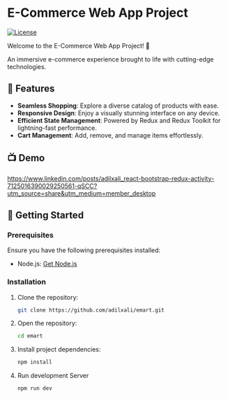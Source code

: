 # E-Commerce Web App Project

[![License](https://img.shields.io/badge/license-MIT-blue.svg)](LICENSE)

Welcome to the E-Commerce Web App Project! 🚀

An immersive e-commerce experience brought to life with cutting-edge technologies.

## 🌟 Features

- **Seamless Shopping**: Explore a diverse catalog of products with ease.
- **Responsive Design**: Enjoy a visually stunning interface on any device.
- **Efficient State Management**: Powered by Redux and Redux Toolkit for lightning-fast performance.
- **Cart Management**: Add, remove, and manage items effortlessly.


## 📺 Demo



https://www.linkedin.com/posts/adilxali_react-bootstrap-redux-activity-7125016390029250561-qSCC?utm_source=share&utm_medium=member_desktop

## 🚀 Getting Started

### Prerequisites

Ensure you have the following prerequisites installed:

- Node.js: [Get Node.js](https://nodejs.org/)

### Installation

1. Clone the repository:

   ```bash
   git clone https://github.com/adilxali/emart.git

2. Open the repository:
   ```bash
   cd emart

3. Install project dependencies:
   ```bash
   npm install

4. Run development Server
   ```bash
   npm run dev
   
